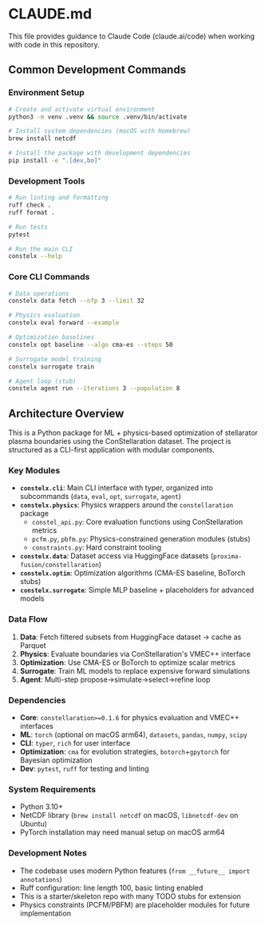 # CLAUDE.md

This file provides guidance to Claude Code (claude.ai/code) when working with code in this repository.

## Common Development Commands

### Environment Setup
```bash
# Create and activate virtual environment
python3 -m venv .venv && source .venv/bin/activate

# Install system dependencies (macOS with Homebrew)
brew install netcdf

# Install the package with development dependencies
pip install -e ".[dev,bo]"
```

### Development Tools
```bash
# Run linting and formatting
ruff check .
ruff format .

# Run tests
pytest

# Run the main CLI
constelx --help
```

### Core CLI Commands
```bash
# Data operations
constelx data fetch --nfp 3 --limit 32

# Physics evaluation
constelx eval forward --example

# Optimization baselines
constelx opt baseline --algo cma-es --steps 50

# Surrogate model training
constelx surrogate train

# Agent loop (stub)
constelx agent run --iterations 3 --population 8
```

## Architecture Overview

This is a Python package for ML + physics-based optimization of stellarator plasma boundaries using the ConStellaration dataset. The project is structured as a CLI-first application with modular components.

### Key Modules

- **`constelx.cli`**: Main CLI interface with typer, organized into subcommands (`data`, `eval`, `opt`, `surrogate`, `agent`)
- **`constelx.physics`**: Physics wrappers around the `constellaration` package
  - `constel_api.py`: Core evaluation functions using ConStellaration metrics
  - `pcfm.py`, `pbfm.py`: Physics-constrained generation modules (stubs)
  - `constraints.py`: Hard constraint tooling
- **`constelx.data`**: Dataset access via HuggingFace datasets (`proxima-fusion/constellaration`)
- **`constelx.optim`**: Optimization algorithms (CMA-ES baseline, BoTorch stubs)
- **`constelx.surrogate`**: Simple MLP baseline + placeholders for advanced models

### Data Flow

1. **Data**: Fetch filtered subsets from HuggingFace dataset → cache as Parquet
2. **Physics**: Evaluate boundaries via ConStellaration's VMEC++ interface
3. **Optimization**: Use CMA-ES or BoTorch to optimize scalar metrics
4. **Surrogate**: Train ML models to replace expensive forward simulations
5. **Agent**: Multi-step propose→simulate→select→refine loop

### Dependencies

- **Core**: `constellaration>=0.1.6` for physics evaluation and VMEC++ interfaces
- **ML**: `torch` (optional on macOS arm64), `datasets`, `pandas`, `numpy`, `scipy`
- **CLI**: `typer`, `rich` for user interface
- **Optimization**: `cma` for evolution strategies, `botorch`+`gpytorch` for Bayesian optimization
- **Dev**: `pytest`, `ruff` for testing and linting

### System Requirements

- Python 3.10+
- NetCDF library (`brew install netcdf` on macOS, `libnetcdf-dev` on Ubuntu)
- PyTorch installation may need manual setup on macOS arm64

### Development Notes

- The codebase uses modern Python features (`from __future__ import annotations`)
- Ruff configuration: line length 100, basic linting enabled
- This is a starter/skeleton repo with many TODO stubs for extension
- Physics constraints (PCFM/PBFM) are placeholder modules for future implementation